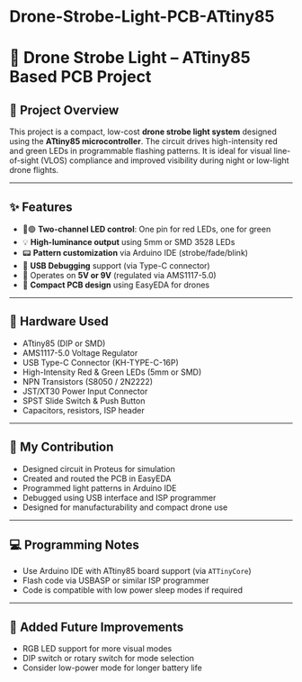 # Drone-Strobe-Light-PCB-ATtiny85
# 🚨 Drone Strobe Light – ATtiny85 Based PCB Project

## 🔧 Project Overview

This project is a compact, low-cost **drone strobe light system** designed using the **ATtiny85 microcontroller**. The circuit drives high-intensity red and green LEDs in programmable flashing patterns. It is ideal for visual line-of-sight (VLOS) compliance and improved visibility during night or low-light drone flights.

---

## ✨ Features

- 🔴🟢 **Two-channel LED control**: One pin for red LEDs, one for green
- 💡 **High-luminance output** using 5mm or SMD 3528 LEDs
- 📟 **Pattern customization** via Arduino IDE (strobe/fade/blink)
- 🔌 **USB Debugging** support (via Type-C connector)
- 🔋 Operates on **5V or 9V** (regulated via AMS1117-5.0)
- 📏 **Compact PCB design** using EasyEDA for drones

---

## 🧰 Hardware Used

- ATtiny85 (DIP or SMD)
- AMS1117-5.0 Voltage Regulator
- USB Type-C Connector (KH-TYPE-C-16P)
- High-Intensity Red & Green LEDs (5mm or SMD)
- NPN Transistors (S8050 / 2N2222)
- JST/XT30 Power Input Connector
- SPST Slide Switch & Push Button
- Capacitors, resistors, ISP header

---

## 🧠 My Contribution

- Designed circuit in Proteus for simulation
- Created and routed the PCB in EasyEDA
- Programmed light patterns in Arduino IDE
- Debugged using USB interface and ISP programmer
- Designed for manufacturability and compact drone use

---

## 💻 Programming Notes

- Use Arduino IDE with ATtiny85 board support (via `ATTinyCore`)
- Flash code via USBASP or similar ISP programmer
- Code is compatible with low power sleep modes if required

---

## 🔄 Added Future Improvements

- RGB LED support for more visual modes
- DIP switch or rotary switch for mode selection
- Consider low-power mode for longer battery life


